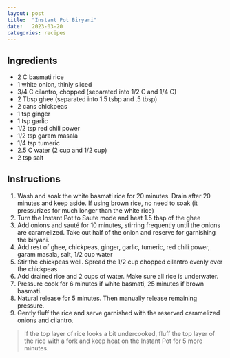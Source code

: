 ```yaml
---
layout: post
title:  "Instant Pot Biryani"
date:   2023-03-20
categories: recipes
---
```

Ingredients
--

* 2 C basmati rice
* 1 white onion, thinly sliced
* 3/4 C cilantro,  chopped (separated into 1/2 C and 1/4 C)
* 2 Tbsp ghee (separated into 1.5 tsbp and .5 tbsp)
* 2 cans chickpeas
* 1 tsp ginger
* 1 tsp garlic
* 1/2 tsp red chili power 
* 1/2 tsp garam masala 
* 1/4 tsp tumeric
* 2.5 C water (2 cup and 1/2 cup) 
* 2 tsp salt 

Instructions
--
1. Wash and soak the white basmati rice for 20 minutes. Drain after 20 minutes and keep aside.  If using brown rice, no need to soak (it pressurizes for much longer than the white rice)
2. Turn the Instant Pot to Saute mode and heat 1.5 tbsp of the ghee
3. Add onions and sauté for 10 minutes, stirring frequently until the onions are caramelized. Take out half of the onion and reserve for garnishing the biryani.
4. Add rest of ghee, chickpeas, ginger, garlic, tumeric, red chili power, garam masala, salt, 1/2 cup water 
5. Stir the chickpeas well. Spread the 1/2 cup chopped cilantro evenly over the chickpeas
6. Add drained rice and 2 cups of water.  Make sure all rice is underwater.
7. Pressure cook for 6 minutes if white basmati, 25 minutes if brown basmati.
8. Natural release for 5 minutes.  Then manually release remaining pressure.
9. Gently fluff the rice and serve garnished with the reserved caramelized onions and cilantro.

> If the top layer of rice looks a bit undercooked, fluff the top layer of the rice with a fork and keep heat on the Instant Pot for 5 more minutes. 
